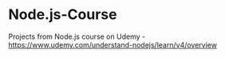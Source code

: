 # Node.js-Course
Projects from Node.js course on Udemy - https://www.udemy.com/understand-nodejs/learn/v4/overview
